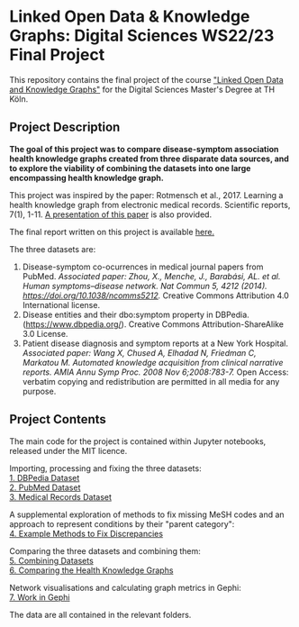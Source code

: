 # Linked Open Data & Knowledge Graphs: Digital Sciences WS22/23 Final Project

This repository contains the final project of the course 
["Linked Open Data and Knowledge Graphs"](https://digital-sciences.de/en/modules/linked-open-data-and-knowledge-graphs/) for the Digital Sciences Master's Degree at TH Köln.

## Project Description

**The goal of this project was to compare disease-symptom association health knowledge graphs created from three disparate data sources, and to explore the viability of combining the datasets into one large encompassing health knowledge graph.**

This project was inspired by the paper: Rotmensch et al., 2017. Learning a health knowledge graph from electronic medical records. Scientific reports, 7(1), 1-11. [A presentation of this paper](https://github.com/Natasha-R/DS_Linked_Open_Data_and_Knowledge_Graphs_2022_Natasha-Randall/blob/main/'Learning%20a%20Health%20Knowledge%20Graph'%20Presentation.md) is also provided.

The final report written on this project is available [here.](https://github.com/Natasha-R/DS_Linked_Open_Data_and_Knowledge_Graphs_2022_Natasha_Randall/blob/main/Final%20Project%20Report.pdf)

The three datasets are:
1. Disease-symptom co-ocurrences in medical journal papers from PubMed. *Associated paper: Zhou, X., Menche, J., Barabási, AL. et al. Human symptoms–disease network. Nat Commun 5, 4212 (2014). https://doi.org/10.1038/ncomms5212.* Creative Commons Attribution 4.0 International license.
2. Disease entities and their dbo:symptom property in DBPedia.  (https://www.dbpedia.org/). Creative Commons Attribution-ShareAlike 3.0 License.
3. Patient disease diagnosis and symptom reports at a New York Hospital. *Associated paper: Wang X, Chused A, Elhadad N, Friedman C, Markatou M. Automated knowledge acquisition from clinical narrative reports. AMIA Annu Symp Proc. 2008 Nov 6;2008:783-7.* Open Access: verbatim copying and redistribution are permitted in all media for any purpose.

## Project Contents

The main code for the project is contained within Jupyter notebooks, released under the MIT licence.   

Importing, processing and fixing the three datasets:   
[1. DBPedia Dataset](https://github.com/Natasha-R/DS_Linked_Open_Data_and_Knowledge_Graphs_2022_Natasha-Randall/blob/main/1.%20DBPedia%20Dataset.ipynb)  
[2. PubMed Dataset](https://github.com/Natasha-R/DS_Linked_Open_Data_and_Knowledge_Graphs_2022_Natasha-Randall/blob/main/2.%20PubMed%20Dataset.ipynb)  
[3. Medical Records Dataset](https://github.com/Natasha-R/DS_Linked_Open_Data_and_Knowledge_Graphs_2022_Natasha-Randall/blob/main/3.%20Medical%20Records%20Dataset.ipynb)  

A supplemental exploration of methods to fix missing MeSH codes and an approach to represent conditions by their "parent category":  
[4. Example Methods to Fix Discrepancies](https://github.com/Natasha-R/DS_Linked_Open_Data_and_Knowledge_Graphs_2022_Natasha_Randall/blob/main/4.%20Example%20Methods%20to%20Fix%20Discrepancies.ipynb)  

Comparing the three datasets and combining them:   
[5. Combining Datasets](https://github.com/Natasha-R/DS_Linked_Open_Data_and_Knowledge_Graphs_2022_Natasha-Randall/blob/main/5.%20Combining%20Datasets.ipynb)  
[6. Comparing the Health Knowledge Graphs](https://github.com/Natasha-R/DS_Linked_Open_Data_and_Knowledge_Graphs_2022_Natasha-Randall/blob/main/6.%20Comparing%20the%20Health%20Knowledge%20Graphs.ipynb)

Network visualisations and calculating graph metrics in Gephi:  
[7. Work in Gephi](https://github.com/Natasha-R/DS_Linked_Open_Data_and_Knowledge_Graphs_2022_Natasha_Randall/tree/main/gephi_analysis)  

The data are all contained in the relevant folders.
